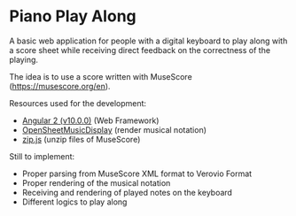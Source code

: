 # Piano Play Along

A basic web application for people with a digital keyboard to play along with a score
sheet while receiving direct feedback on the correctness of the playing.

The idea is to use a score written with MuseScore (https://musescore.org/en).

Resources used for the development:
* [Angular 2 (v10.0.0)](https://angular.io/) (Web Framework)
* [OpenSheetMusicDisplay](opensheetmusicdisplay.org) (render musical notation)
* [zip.js](https://gildas-lormeau.github.io/zip.js/) (unzip files of MuseScore)

Still to implement:
* Proper parsing from MuseScore XML format to Verovio Format
* Proper rendering of the musical notation
* Receiving and rendering of played notes on the keyboard
* Different logics to play along
